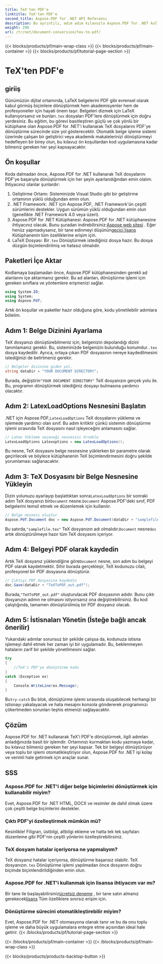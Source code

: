 ```yaml
---
title: TeX'ten PDF'e
linktitle: TeX'ten PDF'e
second_title: Aspose.PDF for .NET API Referansı
description: Bu ayrıntılı, adım adım kılavuzla Aspose.PDF for .NET kullanarak TeX'i PDF'ye nasıl dönüştüreceğinizi öğrenin. Geliştiriciler ve belge profesyonelleri için mükemmeldir.
weight: 290
url: /tr/net/document-conversion/tex-to-pdf/
---
```


{{< blocks/products/pf/main-wrap-class >}}
{{< blocks/products/pf/main-container >}}
{{< blocks/products/pf/tutorial-page-section >}}

# TeX'ten PDF'e

## giriiş

Günümüzün dijital ortamında, LaTeX belgelerini PDF gibi evrensel olarak kabul görmüş biçimlere dönüştürmek hem akademisyenler hem de profesyoneller için hayati önem taşır. Belgeleri dizmek için LaTeX kullanıyorsanız ve bunları`.tex` dosyaları PDF'lere dönüştürmek için doğru yerdesiniz. Bu eğitim, bu görevi basitleştiren güçlü ve çok yönlü bir kütüphane olan Aspose.PDF for .NET'i kullanarak TeX dosyalarını PDF'ye dönüştürme sürecinde size yol gösterecektir. Otomatik belge işleme sistemi üzerinde çalışan bir geliştirici veya akademik makalelerinizi dönüştürmeyi hedefleyen bir birey olun, bu kılavuz ön koşullardan kod uygulamasına kadar bilmeniz gereken her şeyi kapsayacaktır.

## Ön koşullar

Koda dalmadan önce, Aspose.PDF for .NET kullanarak TeX dosyalarını PDF'ye başarıyla dönüştürmek için her şeyin ayarlandığından emin olalım. İhtiyacınız olanlar şunlardır:

1. Geliştirme Ortamı: Sisteminizde Visual Studio gibi bir geliştirme ortamının yüklü olduğundan emin olun.
2. .NET Framework: .NET için Aspose.PDF, .NET Framework'ün çeşitli sürümlerini destekler. Uygun sürümün yüklü olduğundan emin olun (genellikle .NET Framework 4.0 veya üzeri).
3.  Aspose.PDF for .NET Kütüphanesi: Aspose.PDF for .NET kütüphanesine ihtiyacınız olacak. Bunu şuradan indirebilirsiniz:[Aspose web sitesi](https://releases.aspose.com/pdf/net/) . Eğer henüz yapmadıysanız, bir tane edinmeyi düşünün[geçici lisans](https://purchase.aspose.com/temporary-license/) Kütüphanenin tüm özelliklerine erişim için.
4.  LaTeX Dosyası: Bir`.tex` Dönüştürmek istediğiniz dosya hazır. Bu dosya düzgün biçimlendirilmiş ve hatasız olmalıdır.

## Paketleri İçe Aktar

Kodlamaya başlamadan önce, Aspose.PDF kütüphanesinden gerekli ad alanlarını içe aktarmanız gerekir. Bu ad alanları, dönüştürme işlemi için gereken sınıflara ve yöntemlere erişmenizi sağlar.

```csharp
using System.IO;
using System;
using Aspose.Pdf;
```

Artık ön koşullar ve paketler hazır olduğuna göre, kodu yönetilebilir adımlara bölelim.

## Adım 1: Belge Dizinini Ayarlama

TeX dosyanızı dönüştürebilmeniz için, belgenizin depolandığı dizini tanımlamanız gerekir. Bu, sisteminizde belgenizin bulunduğu konumdur.`.tex` dosya kaydedilir. Ayrıca, ortaya çıkan PDF dosyasının nereye kaydedilmesini istediğinizi de belirtmeniz gerekir.

```csharp
// Belgeler dizinine giden yol.
string dataDir = "YOUR DOCUMENT DIRECTORY";
```

 Burada, değiştirin`"YOUR DOCUMENT DIRECTORY"` TeX dosyanızın gerçek yolu ile. Bu, programın dönüştürmek istediğiniz dosyayı bulmasına yardımcı olacaktır.

## Adım 2: LatexLoadOptions Nesnesini Başlatın

 .NET için Aspose.PDF,`LatexLoadOptions` TeX dosyalarını yükleme ve işlemede yardımcı olan sınıf. Bu adım kritiktir çünkü sistemin dönüştürme işlemi sırasında TeX dosyasını nasıl işleyeceğini anlamasını sağlar.

```csharp
// Latex Yükleme seçeneği nesnesini örnekle
LatexLoadOptions Latexoptions = new LatexLoadOptions();
```

Bu nesne, TeX dosyasını belge nesnesine yüklerken bir parametre olarak geçirilecek ve böylece kütüphanenin TeX biçimlendirmesini doğru şekilde yorumlaması sağlanacaktır.

## Adım 3: TeX Dosyasını bir Belge Nesnesine Yükleyin

 Dizin yolunuzu ayarlayıp başlattıktan sonra`LatexLoadOptions` bir sonraki adım TeX dosyanızı bir`Document` nesne.`Document` Aspose.PDF'deki sınıf, PDF belgelerini temsil etmek ve düzenlemek için kullanılır. 

```csharp
// Belge nesnesi oluştur
Aspose.Pdf.Document doc = new Aspose.Pdf.Document(dataDir + "samplefile.tex", Latexoptions);
```

 Bu satırda,`"samplefile.tex"` TeX dosyanızın adı olmalıdır.`Document` nesne`doc` artık dönüştürülmeye hazır tüm TeX dosyasını içeriyor.

## Adım 4: Belgeyi PDF olarak kaydedin

 Artık TeX dosyanız yüklendiğine göre`Document` nesne, son adım bu belgeyi PDF olarak kaydetmektir. Sihir burada gerçekleşir, TeX kodunuzu cilalı, profesyonel bir PDF dosyasına dönüştürür.

```csharp
// Çıktıyı PDF dosyasına kaydedin
doc.Save(dataDir + "TeXToPDF_out.pdf");
```

 Burada,`"TeXToPDF_out.pdf"` oluşturulacak PDF dosyasının adıdır. Bunu çıktı dosyanızın adının ne olmasını istiyorsanız ona değiştirebilirsiniz. Bu kod çalıştığında, tamamen dönüştürülmüş bir PDF dosyanız olacak.

## Adım 5: İstisnaları Yönetin (İsteğe bağlı ancak önerilir)

Yukarıdaki adımlar sorunsuz bir şekilde çalışsa da, kodunuza istisna işlemeyi dahil etmek her zaman iyi bir uygulamadır. Bu, beklenmeyen hataların zarif bir şekilde yönetilmesini sağlar.

```csharp
try
{
    //TeX'i PDF'ye dönüştürme kodu
}
catch (Exception ex)
{
    Console.WriteLine(ex.Message);
}
```

 Bu`try-catch` Bu blok, dönüştürme işlemi sırasında oluşabilecek herhangi bir istisnayı yakalayacak ve hata mesajını konsola göndererek programınızı çökertmeden sorunları teşhis etmenizi sağlayacaktır.

## Çözüm

Aspose.PDF for .NET kullanarak TeX'i PDF'e dönüştürmek, ilgili adımları anladığınızda basit bir işlemdir. Ortamınızı kurmaktan kodu yazmaya kadar, bu kılavuz bilmeniz gereken her şeyi kapsar. Tek bir belgeyi dönüştürüyor veya toplu bir işlemi otomatikleştiriyor olun, Aspose.PDF for .NET işi kolay ve verimli hale getirmek için araçlar sunar.

## SSS

### Aspose.PDF for .NET'i diğer belge biçimlerini dönüştürmek için kullanabilir miyim?
Evet, Aspose.PDF for .NET HTML, DOCX ve resimler de dahil olmak üzere çok çeşitli belge biçimlerini destekler.

### Çıktı PDF'yi özelleştirmek mümkün mü?
Kesinlikle! Filigran, üstbilgi, altbilgi ekleme ve hatta tek tek sayfaları düzenleme gibi PDF'nin çeşitli yönlerini özelleştirebilirsiniz.

### TeX dosyam hatalar içeriyorsa ne yapmalıyım?
 TeX dosyanız hatalar içeriyorsa, dönüştürme başarısız olabilir. TeX dosyanızın`.tex` Dönüştürme işlemi yapılmadan önce dosyanın doğru biçimde biçimlendirildiğinden emin olun.

### Aspose.PDF for .NET'i kullanmak için lisansa ihtiyacım var mı?
 Bir tane ile başlayabilirsiniz[ücretsiz deneme](https://releases.aspose.com/) , bir tane satın almanız gerekecek[lisans](https://purchase.aspose.com/buy) Tüm özelliklere sınırsız erişim için.

### Dönüştürme sürecini otomatikleştirebilir miyim?
Evet, Aspose.PDF for .NET otomasyona olanak tanır ve bu da onu toplu işleme ve daha büyük uygulamalara entegre etme açısından ideal hale getirir.
{{< /blocks/products/pf/tutorial-page-section >}}

{{< /blocks/products/pf/main-container >}}
{{< /blocks/products/pf/main-wrap-class >}}

{{< blocks/products/products-backtop-button >}}
